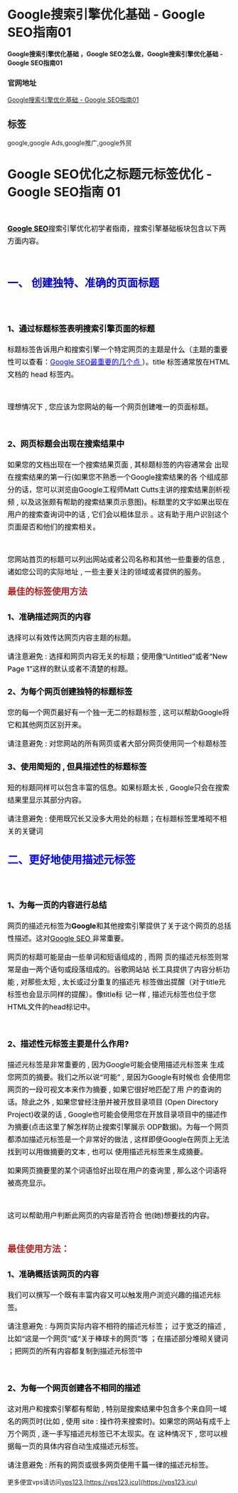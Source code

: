 # Google搜索引擎优化基础 - Google SEO指南01

#### Google搜索引擎优化基础 ，Google SEO怎么做，Google搜索引擎优化基础 - Google SEO指南01

### 官网地址

[Google搜索引擎优化基础 - Google SEO指南01](https://vps123.icu)

## 标签

google,google Ads,google推广,google外贸



<h1>Google SEO优化之标题元标签优化 - Google SEO指南 01</h1><p>&nbsp;</p><div class="d-m"><div class="dm-cet"><div class="b-d-content lh1" itemprop="articleBody"><p line="5ghh"><picture class="lazy-f p-ritxt" style="height:0px;"><source srcset="https://www.globalsir.com/uploads/62693d1e3698e876602305_t_WNo_1600d900.webp" type="image/webp"><hide class="nim scrollLoading" style="width:100%;" alt="" onload="this.style.opacity=1" src="https://www.globalsir.com/uploads/62693d1e3698e876602305_t_WNo_1600d900.jpg"><input id="srcw" type="hidden" value="1600"> <input id="srch" type="hidden" value="900"></hide></picture></p><p line="5ghh"><a href="https://vps123.icu/370.html"><span style="color:#000000;font-size:16px;"><span style="line-height:1.75em;"><strong>Google SEO</strong></span></span></a><span style="color:#000000;font-size:16px;"><span style="line-height:1.75em;">搜索引擎优化初学者指南，搜索引擎基础板块包含以下两方面内容。</span></span></p><p line="5ghh">&nbsp;</p><h2 line="5ghh"><span style="color:#0000cd;font-size:24px;"><span style="line-height:1.75em;"><strong>一、 创建独特、准确的页面标题</strong></span></span></h2><h3 line="9DPS">&nbsp;</h3><h3 line="9DPS"><span style="color:#000000;font-size:18px;"><span style="line-height:1.75em;"><strong>1、通过标题标签表明搜索引擎页面的标题</strong></span></span></h3><p class="ql-long-7736967" line="9DPS"><span style="color:#000000;font-size:16px;"><span class="ql-author-6605222" style="line-height:1.75em;">标题标签告诉用户和搜索引擎一个特定网页的主题是什么（主题的重要性可以查看：</span></span><a class="blue und" href="https://vps123.icu/372.html" target="_blank"><span style="color:#0000ff;font-size:16px;"><span class="ql-author-6605222" style="line-height:1.75em;">Google SEO最重要的几个点 </span></span></a><span style="color:#000000;font-size:16px;"><span class="ql-author-6605222" style="line-height:1.75em;">）</span><span class="ql-author-7736967" style="line-height:1.75em;">。</span><span style="line-height:1.75em;">title 标签通常放在HTML文档的 head 标签内。</span></span>&nbsp;</p><p line="mG1a">&nbsp;</p><p line="uwR4"><span style="color:#000000;font-size:16px;"><span style="line-height:1.75em;">理想情况下 , 您应该为您网站的每一个网页创建唯一的页面标题。</span></span></p><p line="TTbj">&nbsp;</p><h3 line="Okjx"><span style="color:#000000;font-size:18px;"><span style="line-height:1.75em;"><strong>2、网页标题会出现在搜索结果中</strong></span></span></h3><p><span style="color:#000000;font-size:16px;"><span style="line-height:1.75em;">如果您的文档出现在一个搜索结果页面 , 其标题标签的内容通常会 出现在搜索结果的第一行(如果您不熟悉一个Google搜索结果的各 个组成部分的话，您可以浏览由Google工程师Matt Cutts主讲的搜索结果剖析视频 , 以及这张颇有帮助的搜索结果页示意图)。标题里的文字如果出现在用户的搜索查询词中的话 , 它们会以粗体显示 。这有助于用户识别这个页面是否和他们的搜索相关。</span></span></p><p style="text-align:center;" line="Nzyk"><span style="color:#000000;font-size:16px;"><span style="line-height:1.75em;"><picture class="lazy-f p-ritxt" style="height:0px;"><source srcset="https://www.globalsir.com/uploads/5ab5fb35e392e320088075.webp" type="image/webp"><hide class="nim scrollLoading" style="width:60%;" alt="" onload="this.style.opacity=1" src="https://www.globalsir.com/uploads/5ab5fb35e392e320088075.png"><input id="srcw" type="hidden" value="909"> <input id="srch" type="hidden" value="434"></hide></picture></span></span></p><p>&nbsp;</p><p line="j8Dm,U8bq,ZZ7S"><span style="color:#000000;font-size:16px;"><span style="line-height:1.75em;">您网站首页的标题可以列出网站或者公司名称和其他一些重要的信息 , 诸如您公司的实际地址 , 一些主要关注的领域或者提供的服务。&nbsp;</span></span></p><p style="text-align:center;" line="mH3g"><span style="color:#000000;font-size:16px;"><span style="line-height:1.75em;"><picture class="lazy-f p-ritxt" style="height:0px;"><source srcset="https://www.globalsir.com/uploads/5ab5fb609c90b441976676.webp" type="image/webp"><hide class="nim scrollLoading" style="width:60%;" alt="" onload="this.style.opacity=1" src="https://www.globalsir.com/uploads/5ab5fb609c90b441976676.png"><input id="srcw" type="hidden" value="930"> <input id="srch" type="hidden" value="684"></hide></picture></span></span></p><p line="init"><span style="color:#b22222;font-size:20px;"><span style="line-height:1.75em;"><strong>最佳的标签使用方法</strong></span></span></p><h3><span style="color:#000000;font-size:18px;"><span style="line-height:1.75em;"><strong>1、准确描述网页的内容</strong></span></span></h3><p><span style="color:#000000;font-size:16px;"><span style="line-height:1.75em;">选择可以有效传达网页内容主题的标题。</span></span></p><p line="rT7x"><span style="color:#000000;font-size:16px;"><span style="line-height:1.75em;">请注意避免 :&nbsp;</span></span><span style="color:rgb(0,0,0);font-size:16px;"><span style="line-height:1.75em;">选择和网页内容无关的标题；使用像“Untitled”或者“New Page 1”这样的默认或者不清楚的标题。</span></span></p><h3><span style="color:#000000;font-size:18px;"><span style="line-height:1.75em;"><strong>2、为每个网页创建独特的标题标签</strong></span></span></h3><p><span style="color:#000000;font-size:16px;"><span style="line-height:1.75em;">您的每一个网页最好有一个独一无二的标题标签 , 这可以帮助Google将它和其他网页区别开来。</span></span></p><p line="bPz7"><span style="color:#000000;font-size:16px;"><span style="line-height:1.75em;">请注意避免 :&nbsp;</span></span><span style="color:rgb(0,0,0);font-size:16px;"><span style="line-height:1.75em;">对您网站的所有网页或者大部分网页使用同一个标题标签</span></span></p><h3><span style="color:#000000;font-size:18px;"><span style="line-height:1.75em;"><strong>3、使用简短的 , 但具描述性的标题标签</strong></span></span></h3><p><span style="color:#000000;font-size:16px;"><span style="line-height:1.75em;">短的标题同样可以包含丰富的信息。如果标题太长 , Google只会在搜索结果里显示其部分内容。</span></span></p><p line="asvR"><span style="color:#000000;font-size:16px;"><span style="line-height:1.75em;">请注意避免 :&nbsp;</span></span><span style="color:rgb(0,0,0);font-size:16px;"><span style="line-height:1.75em;">使用既冗长又没多大用处的标题；在标题标签里堆砌不相关的关键词</span></span></p><p style="text-align:right;" line="cn6Z"><span style="color:#000000;font-size:16px;"><span style="line-height:1.75em;"><picture class="lazy-f p-ritxt" style="height:0px;"><source srcset="https://www.globalsir.com/uploads/5ab5fe9a3d501058860754.webp" type="image/webp"><hide class="nim scrollLoading" style="width:40%;" alt="" onload="this.style.opacity=1" src="https://www.globalsir.com/uploads/5ab5fe9a3d501058860754.png"><input id="srcw" type="hidden" value="363"> <input id="srch" type="hidden" value="370"></hide></picture></span></span></p><h2 line="joOK"><span style="color:#0000ff;font-size:24px;"><span style="line-height:1.75em;"><strong>二、更好地使用描述元标签</strong></span></span></h2><h3>&nbsp;</h3><h3><span style="color:#000000;font-size:18px;"><span style="line-height:1.75em;"><strong>1、为每一页的内容进行总结</strong></span></span></h3><p><span style="color:#000000;font-size:16px;"><span style="line-height:1.75em;">网页的描述元标签为<strong>Google</strong>和其他搜索引擎提供了关于这个网页的总括性描述。这对</span></span><a class="blue und" href="http://www.globalsir.com/products-and-services/Google-SEO/" target="_blank"><span style="color:#000000;font-size:16px;"><span style="line-height:1.75em;">Google SEO </span></span></a><span style="color:#000000;font-size:16px;"><span style="line-height:1.75em;">非常重要。</span></span></p><p style="text-align:center;"><span style="color:#000000;font-size:16px;"><span style="line-height:1.75em;"><picture class="lazy-f p-ritxt" style="height:0px;"><source srcset="https://www.globalsir.com/uploads/5ab5fcb62605b465493362.webp" type="image/webp"><hide class="nim scrollLoading" style="width:60%;" alt="" onload="this.style.opacity=1" src="https://www.globalsir.com/uploads/5ab5fcb62605b465493362.png"><input id="srcw" type="hidden" value="932"> <input id="srch" type="hidden" value="440"></hide></picture></span></span></p><p line="pJ4d"><span style="color:#000000;font-size:16px;"><span style="line-height:1.75em;">网页的标题可能是由一些单词和短语组成的 , 而网 页的描述元标签则常常是由一两个语句或段落组成的。谷歌网站站 长工具提供了内容分析功能 , 对那些太短 , 太长或过分重复的描述元 标签做出提醒（对于title元标签也会显示同样的提醒）。像title标 记一样 , 描述元标签也位于您HTML文件的head标记中。&nbsp;</span></span></p><p line="pJ4d">&nbsp;</p><h3><span style="color:#000000;font-size:18px;"><span style="line-height:1.75em;"><strong>2、描述性元标签主要是什么作用?</strong></span></span></h3><p><span style="color:#000000;font-size:16px;"><span style="line-height:1.75em;">描述元标签是非常重要的 , 因为Google可能会使用描述元标签来 生成您网页的摘要。我们之所以说“可能” , 是因为Google有时候也 会使用您网页的一段可视文本来作为摘要 , 如果它很好地匹配了用 户的查询的话。除此之外 , 如果您曾经注册并被开放目录项目 (Open Directory Project)收录的话 , Google也可能会使用您在开放目录项目中的描述作为摘要(点击这里了解怎样防止搜索引擎展示 ODP数据)。为每一个网页都添加描述元标签是一个非常好的做法 , 这样即使Google在网页上无法找到可以用做摘要的文本 , 也可以 使用描述元标签来生成摘要。</span></span></p><p><span style="color:#000000;font-size:16px;"><span style="line-height:1.75em;">如果网页摘要里的某个词语恰好出现在用户的查询里 , 那么这个词语将被高亮显示。</span></span></p><p>&nbsp;</p><p style="text-align:center;"><span style="color:#000000;font-size:16px;"><span style="line-height:1.75em;"><picture class="lazy-f p-ritxt" style="height:0px;"><source srcset="https://www.globalsir.com/uploads/5ab5fce063423272766447.webp" type="image/webp"><hide class="nim scrollLoading" style="width:60%;" alt="" onload="this.style.opacity=1" src="https://www.globalsir.com/uploads/5ab5fce063423272766447.png"><input id="srcw" type="hidden" value="909"> <input id="srch" type="hidden" value="507"></hide></picture></span></span></p><p line="4CoE"><span style="color:#000000;font-size:16px;"><span style="line-height:1.75em;">这可以帮助用户判断此网页的内容是否符合 他(她)想要找的内容。</span></span></p><p>&nbsp;</p><p line="JPo4"><span style="color:#b22222;font-size:20px;"><span style="line-height:1.75em;"><strong>最佳使用方法：</strong></span></span></p><h3><span style="color:#000000;font-size:18px;"><span style="line-height:1.75em;"><strong>1、准确概括该网页的内容</strong></span></span></h3><p><span style="color:#000000;font-size:16px;"><span style="line-height:1.75em;">我们可以撰写一个既有丰富内容又可以触发用户浏览兴趣的描述元标签。</span></span></p><p line="1VUA"><span style="color:#000000;font-size:16px;"><span style="line-height:1.75em;">请注意避免 :&nbsp;</span></span><span style="color:rgb(0,0,0);font-size:16px;"><span style="line-height:1.75em;">与网页实际内容不相符的描述元标签； 过于宽泛的描述 , 比如“这是一个网页”或“关于棒球卡的网页”等 ；在描述部分堆砌关键词 ；把网页的所有内容都复制到描述元标签中</span></span></p><p>&nbsp;</p><h3><span style="color:#000000;font-size:18px;"><span style="line-height:1.75em;"><strong>2、为每一个网页创建各不相同的描述</strong></span></span></h3><p><span style="color:#000000;font-size:16px;"><span style="line-height:1.75em;">这对用户和搜索引擎都有帮助 , 特别是搜索结果中包含多个来自同一域名的网页时(比如 , 使用 site : 操作符来搜索时)。如果您的网站有成千上万个网页 , 逐一手写描述元标签已不太现实。在 这种情况下 , 您可以根据每一页的具体内容自动生成描述元标签。</span></span></p><p><span style="color:#000000;font-size:16px;"><span style="line-height:1.75em;">请注意避免 :&nbsp;</span></span><span style="color:rgb(0,0,0);font-size:16px;"><span style="line-height:1.75em;">所有的网页或很多网页使用千篇一律的描述元标签。</span></span></p></div></div></div>

更多便宜vps请访问[vps123](https://vps123.icu),[https://vps123.icu](https://vps123.icu)
